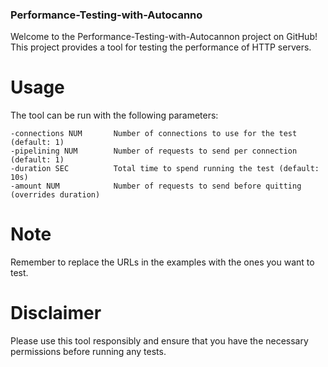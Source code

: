 ### Performance-Testing-with-Autocanno
Welcome to the Performance-Testing-with-Autocannon project on GitHub! This project provides a tool for testing the performance of HTTP servers.

# Usage
The tool can be run with the following parameters:
```
-connections NUM       Number of connections to use for the test (default: 1)
-pipelining NUM        Number of requests to send per connection (default: 1)
-duration SEC          Total time to spend running the test (default: 10s)
-amount NUM            Number of requests to send before quitting (overrides duration)
```

# Note
Remember to replace the URLs in the examples with the ones you want to test.

# Disclaimer
Please use this tool responsibly and ensure that you have the necessary permissions before running any tests.

